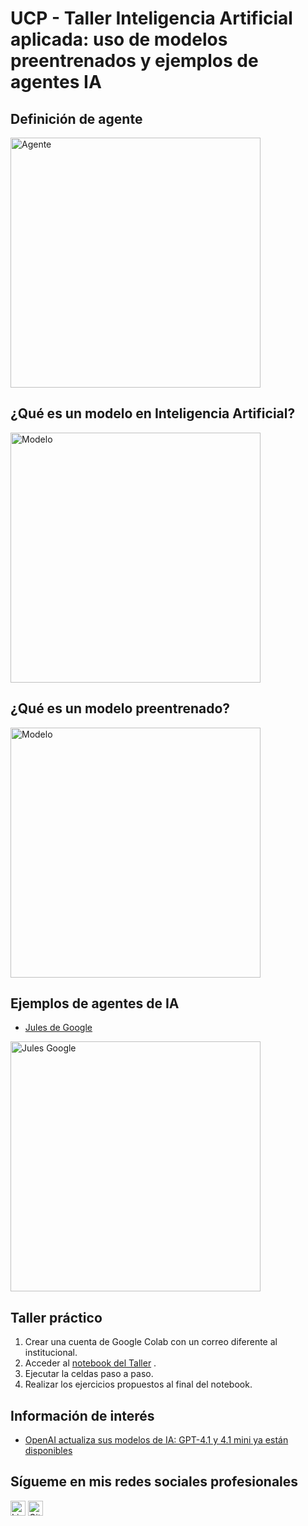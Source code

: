 # UCP - Taller Inteligencia Artificial aplicada: uso de modelos preentrenados y ejemplos de agentes IA

## Definición de agente

<img src="https://github.com/davidriveraarbelaez/UCP_taller_agentes/raw/main/Infograf%C3%ADa/01%20Agentes.webp" alt="Agente" width="400"/>

## ¿Qué es un modelo en Inteligencia Artificial?
<img src="https://github.com/davidriveraarbelaez/UCP_taller_agentes/blob/main/Infograf%C3%ADa/02%20modelo%20IA.webp" alt="Modelo" width="400"/>

## ¿Qué es un modelo preentrenado?
<img src="https://github.com/davidriveraarbelaez/UCP_taller_agentes/blob/main/Infograf%C3%ADa/03%20modelo%20preentrenado.png" alt="Modelo" width="400"/>

## Ejemplos de agentes de IA

- [Jules de Google](https://jules.google)
<img src="https://github.com/davidriveraarbelaez/UCP_taller_agentes/blob/main/Infograf%C3%ADa/Jules%20Google.webp" alt="Jules Google" width="400"/>

## Taller práctico

1. Crear una cuenta de Google Colab con un correo diferente al institucional.
2. Acceder al [notebook del Taller](https://colab.research.google.com/drive/1Uzf0daDg-illBAtB6o27xqPTs2W4JImJ?usp=sharing) .
3. Ejecutar la celdas paso a paso.
4. Realizar los ejercicios propuestos al final del notebook.

## Información de interés

- [OpenAI actualiza sus modelos de IA: GPT-4.1 y 4.1 mini ya están disponibles](https://computerhoy.20minutos.es/tecnologia/openai-actualiza-modelos-ia-gpt-41-41-mini-ya-estan-disponibles-1461312)


## Sígueme en mis redes sociales profesionales

[<img src="https://cdn.jsdelivr.net/gh/devicons/devicon/icons/linkedin/linkedin-original.svg" alt="LinkedIn" width="24" style="vertical-align:middle;"/>](https://www.linkedin.com/in/davidriveraarbelaez/)
[<img src="https://github.githubassets.com/images/modules/logos_page/GitHub-Mark.png" alt="GitHub" width="24" style="vertical-align:middle;"/>](https://github.com/davidriveraarbelaez)


